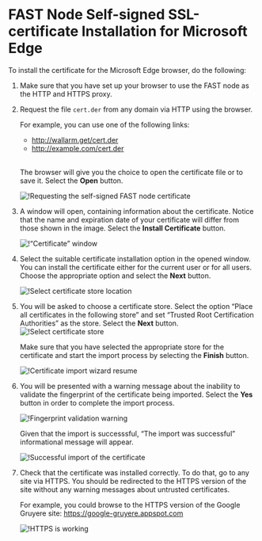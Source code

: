 [img-cert-request]:         ../../../images/ssl/common/browsers-ssl/edge-ssl/e-certificate-request.png
[img-cert-window]:          ../../../images/ssl/common/browsers-ssl/edge-ssl/e-certificate-window.png
[img-store-location]:       ../../../images/ssl/common/browsers-ssl/edge-ssl/e-store-location.png
[img-store]:                ../../../images/ssl/common/browsers-ssl/edge-ssl/e-store-selection.png
[img-wizard-resume]:        ../../../images/ssl/common/browsers-ssl/edge-ssl/e-wizard-resume.png
[img-fingerprint-warning]:  ../../../images/ssl/common/browsers-ssl/edge-ssl/e-fingerprint-warning.png
[img-import-ok]:            ../../../images/ssl/common/browsers-ssl/edge-ssl/e-import-success.png
[img-https-ok]:             ../../../images/ssl/common/browsers-ssl/edge-ssl/e-https-ok.png
    
    
#   FAST Node Self-signed SSL-certificate Installation for Microsoft Edge

To install the certificate for the Microsoft Edge browser, do the following:

1.  Make sure that you have set up your browser to use the FAST node as the HTTP and HTTPS proxy.

2.  Request the file `cert.der` from any domain via HTTP using the browser.

    For example, you can use one of the following links:
    -   <http://wallarm.get/cert.der>
    -   <http://example.com/cert.der> 
    <br><br>

    The browser will give you the choice to open the certificate file or to save it. Select the **Open** button.

    ![!Requesting the self-signed FAST node certificate][img-cert-request]

3.  A window will open, containing information about the certificate. Notice that the name and expiration date of your certificate will differ from those shown in the image. Select the **Install Certificate** button.

    ![!“Certificate” window][img-cert-window]

4.  Select the suitable certificate installation option in the opened window. You can install the certificate either for the current user or for all users. Choose the appropriate option and select the **Next** button.

    ![!Select certificate store location][img-store-location]

5.  You will be asked to choose a certificate store. Select the option “Place all certificates in the following store” and set “Trusted Root Certification Authorities” as the store. Select the **Next** button.    
    ![!Select certificate store][img-store]

    Make sure that you have selected the appropriate store for the certificate and start the import process by selecting the **Finish** button.
    
    ![!Certificate import wizard resume][img-wizard-resume]

6.  You will be presented with a warning message about the inability to validate the fingerprint of the certificate being imported. Select the **Yes** button in order to complete the import process.

    ![!Fingerprint validation warning][img-fingerprint-warning]

    Given that the import is successsful, “The import was successful” informational message will appear.

    ![!Successful import of the certificate][img-import-ok]

7.  Check that the certificate was installed correctly. To do that, go to any site via HTTPS. You should be redirected to the HTTPS version of the site without any warning messages about untrusted certificates.

    For example, you could browse to the HTTPS version of the Google Gruyere site:
    <https://google-gruyere.appspot.com>

    ![!HTTPS is working][img-https-ok]